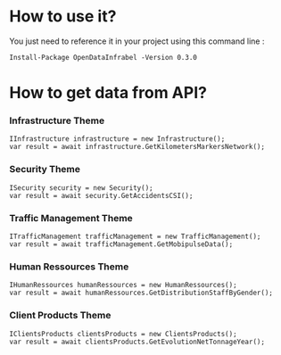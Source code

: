 
# How to use it?
You just need to reference it in your project using this command line :
```
Install-Package OpenDataInfrabel -Version 0.3.0
```
# How to get data from API?
### Infrastructure Theme
```
IInfrastructure infrastructure = new Infrastructure();
var result = await infrastructure.GetKilometersMarkersNetwork();
```
### Security Theme
```
ISecurity security = new Security();
var result = await security.GetAccidentsCSI();
```
### Traffic Management Theme
```
ITrafficManagement trafficManagement = new TrafficManagement();
var result = await trafficManagement.GetMobipulseData();
```
### Human Ressources Theme
```
IHumanRessources humanRessources = new HumanRessources();
var result = await humanRessources.GetDistributionStaffByGender();
```
### Client Products Theme
```
IClientsProducts clientsProducts = new ClientsProducts();
var result = await clientsProducts.GetEvolutionNetTonnageYear();
```
